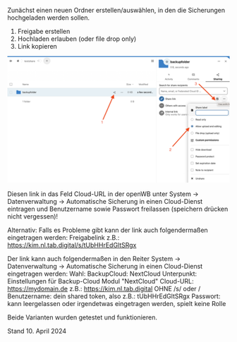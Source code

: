 Zunächst einen neuen Ordner erstellen/auswählen, in den die Sicherungen hochgeladen werden sollen.

1. Freigabe erstellen
2. Hochladen erlauben (oder file drop only)
3. Link kopieren

![NextCloud Ordner freigeben](NextCloud.png)

Diesen link in das Feld Cloud-URL in der openWB unter System -> Datenverwaltung -> Automatische Sicherung in einen Cloud-Dienst eintragen und Benutzername sowie Passwort freilassen (speichern drücken nicht vergessen)!

Alternativ:
Falls es Probleme gibt kann der link auch folgendermaßen eingetragen werden:
Freigabelink z.B.: https://kim.nl.tab.digital/s/tUbHHrEdGltSRgx

Der link kann auch folgendermaßen in den Reiter System -> Datenverwaltung -> Automatische Sicherung in einen Cloud-Dienst eingetragen werden:
Wahl: BackupCloud: NextCloud
Unterpunkt: Einstellungen für Backup-Cloud Modul "NextCloud"
Cloud-URL: https://mydomain.de z.B.: https://kim.nl.tab.digital OHNE /s/ oder /
Benutzername: dein shared token, also z.B.: tUbHHrEdGltSRgx
Passwort: kann leergelassen oder irgendetwas eingetragen werden, spielt keine Rolle

Beide Varianten wurden getestet und funktionieren.

Stand 10. April 2024